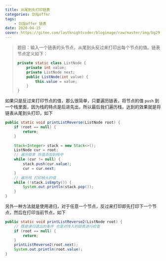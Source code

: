 ```yaml
---
title: 从尾到头打印链表
categories: 剑指offer
tags:
	- 剑指offer 链表
date: 2020-04-15
cover: https://gitee.com/lastknightcoder/blogimage/raw/master/img/bg29.jpg
---
```



> 题目：输入一个链表的头节点，从尾到头反过来打印出每个节点的值。链表节点定义如下：
>
> ```java
> private static class ListNode {
>     private int value;
>     private ListNode next;
>     public ListNode(int value) {
>         this.value = value;
>     }
> }
> ```

如果只是反过来打印节点的值，那么很简单，只要遍历链表，将节点的值 `push` 到一个栈里面，因为栈的特点是后进先出，所以最后我们遍历栈，达到的效果就是将链表从尾到头打印，如下

```java
public static void printListReverse(ListNode root) {
    if (root == null) {
        return;
    }
    
    Stack<Integer> stack = new Stack<>();
    ListNode cur = root;
    // 遍历链表 将值添加到栈中
    while (cur != null) {
        stack.push(cur.value);
        cur = cur.next;
    }
    // 遍历栈 打印栈头的值
    while (!stack.isEmpty()) {
        System.out.println(stack.pop());
    }
}
```

另外一种方法就是使用递归，对于任意一个节点，反过来打印即先打印下一个节点，然后在打印当前节点，如下

```java
public static void printListReverse2(ListNode root) {
    // 既是递归退出的条件 也是对传入的链表进行检查
    if (root == null) {
        return;
    }
    printListReverse2(root.next);
    System.out.println(root.value);
}
```

